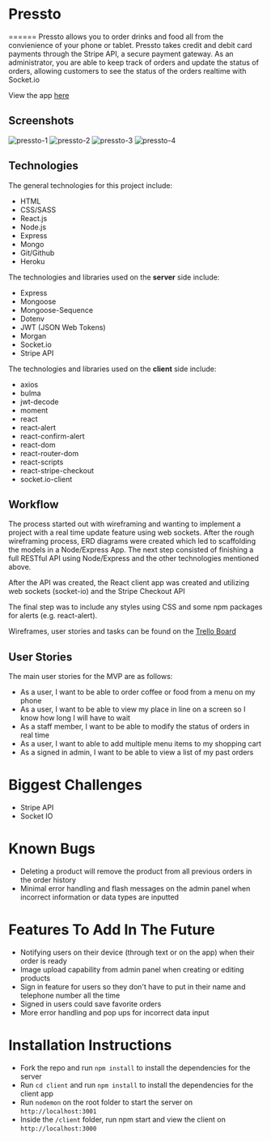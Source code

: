 # Pressto
======
Pressto allows you to order drinks and food all from the convienience of your phone or tablet. Pressto takes credit and debit card payments through the Stripe API, a secure payment gateway. As an administrator, you are able to keep track of orders and update the status of orders, allowing customers to see the status of the orders realtime with Socket.io

View the app [here](https://ga-pressto.herokuapp.com/)

## Screenshots
![pressto-1](./screenshots/pressto-1.png)
![pressto-2](./screenshots/pressto-2.png)
![pressto-3](./screenshots/pressto-3.png)
![pressto-4](./screenshots/pressto-4.png)

## Technologies
The general technologies for this project include:

- HTML
- CSS/SASS
- React.js
- Node.js
- Express
- Mongo
- Git/Github
- Heroku

The technologies and libraries used on the **server** side include:

- Express
- Mongoose
- Mongoose-Sequence
- Dotenv
- JWT (JSON Web Tokens)
- Morgan
- Socket.io
- Stripe API

The technologies and libraries used on the **client** side include:

- axios
- bulma
- jwt-decode
- moment
- react
- react-alert
- react-confirm-alert
- react-dom
- react-router-dom
- react-scripts
- react-stripe-checkout
- socket.io-client

## Workflow
The process started out with wireframing and wanting to implement a project with a real time update feature using web sockets. After the rough wireframing process, ERD diagrams were created which led to scaffolding the models in a Node/Express App. The next step consisted of finishing a full RESTful API using Node/Express and the other technologies mentioned above.

After the API was created, the React client app was created and utilizing web sockets (socket-io) and the Stripe Checkout API

The final step was to include any styles using CSS and some npm packages for alerts (e.g. react-alert).

Wireframes, user stories and tasks can be found on the [Trello Board](https://trello.com/b/6DH1DXDf/project-4-pressto)


## User Stories
The main user stories for the MVP are as follows:

- As a user, I want to be able to order coffee or food from a menu on my phone
- As a user, I want to be able to view my place in line on a screen so I know how long I will have to wait
- As a staff member, I want to be able to modify the status of orders in real time
- As a user, I want to able to add multiple menu items to my shopping cart
- As a signed in admin, I want to be able to view a list of my past orders

# Biggest Challenges
- Stripe API
- Socket IO

# Known Bugs
- Deleting a product will remove the product from all previous orders in the order history
- Minimal error handling and flash messages on the admin panel when incorrect information or data types are inputted

# Features To Add In The Future
- Notifying users on their device (through text or on the app) when their order is ready
- Image upload capability from admin panel when creating or editing products
- Sign in feature for users so they don't have to put in their name and telephone number all the time
- Signed in users could save favorite orders
- More error handling and pop ups for incorrect data input

# Installation Instructions
- Fork the repo and run `npm install` to install the dependencies for the server
- Run `cd client` and run `npm install` to install the dependencies for the client app
- Run `nodemon` on the root folder to start the server on `http://localhost:3001`
- Inside the `/client` folder, run npm start and view the client on `http://localhost:3000`






